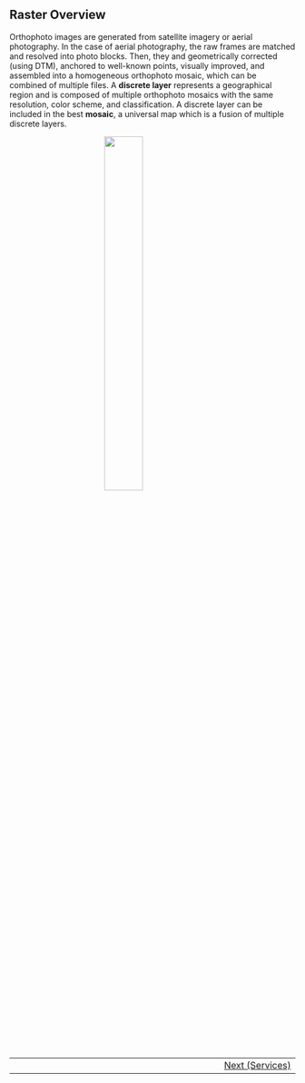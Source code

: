 ## Raster Overview <!-- {docsify-ignore} -->
Orthophoto images are generated from satellite imagery or aerial photography. In the case of aerial photography, the raw frames are matched and resolved into photo blocks. Then, they and geometrically corrected (using DTM), anchored to well-known points, visually improved, and assembled into a homogeneous orthophoto mosaic, which can be combined of multiple files.
A **discrete layer** represents a geographical region and is composed of multiple orthophoto mosaics with the same resolution, color scheme, and classification. A discrete layer can be included in the best **mosaic**, a universal map which is a fusion of multiple discrete layers.
<figure>
    <img src="./assets/images/raster_mosaic.jpg" style="display: block;margin-left: auto;margin-right: auto;width: 40%;">
</figure>

<br/>
<br/>
<table style=" width: 100%; display: table !important;">
    <tbody>
        <tr>
            <td align="left"></td>
            <td align="right">
                <a href="#/getting-started/raster/raster_services">Next (Services)</a>
            </td>
        </tr>
    </tbody>
</table>
